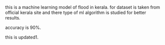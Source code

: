 this is a machine learning model of flood in kerala.
for dataset is taken from official kerala site and there type of ml algorithm is studied for better results.

accuracy is 90%.

this is updated1.

